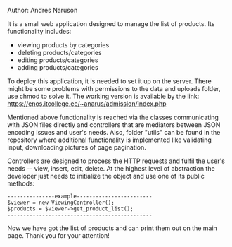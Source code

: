 Author: Andres Naruson

It is a small web application designed to manage the list of products. 
Its functionality includes:

- viewing products by categories
- deleting products/categories
- editing products/categories
- adding products/categories

To deploy this application, it is needed to set it up on the server.
There might be some problems with permissions to the data and uploads folder,
use chmod to solve it.
The working version is available by the link:
https://enos.itcollege.ee/~anarus/admission/index.php

Mentioned above functionality is reached via the classes communicating with JSON files directly and controllers that are mediators between JSON encoding issues and user's needs.
Also, folder "utils" can be found in the repository where additional functionality is implemented like validating input, downloading pictures of page pagination.

Controllers are designed to process the HTTP requests and fulfil the user's needs -- view, insert, edit, delete. 
At the highest level of abstraction the developer just needs to initialize the object and use one of its public methods:
```
---------------example------------------------
$viewer = new ViewingController();
$products = $viewer->get_product_list();
----------------------------------------------
```
Now we have got the list of products and can print them out on the main page.
Thank you for your attention!
